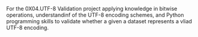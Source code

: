 For the 0X04.UTF-8 Validation project applying knowledge in bitwise operations, understandinf of the UTF-8 encoding schemes, and Python programming skills to validate whether a given a dataset represents a vliad UTF-8 encoding.
